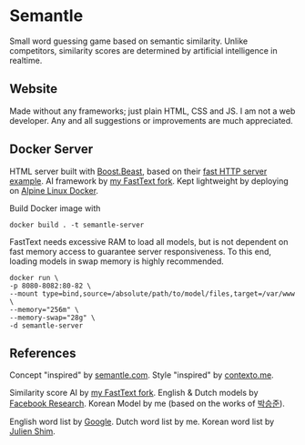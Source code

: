# Semantle

Small word guessing game based on semantic similarity.
Unlike competitors, similarity scores are determined by artificial intelligence in realtime.


## Website

Made without any frameworks; just plain HTML, CSS and JS.
I am not a web developer.
Any and all suggestions or improvements are much appreciated.


## Docker Server

HTML server built with [Boost.Beast](https://github.com/boostorg/beast), based on their [fast HTTP server example](https://www.boost.org/doc/libs/1_88_0/libs/beast/example/http/server/fast/http_server_fast.cpp).
AI framework by [my FastText fork](https://github.com/MartenStraatsma/KoreanWordVectorsDocker).
Kept lightweight by deploying on [Alpine Linux Docker](https://hub.docker.com/_/alpine/).

Build Docker image with
```shell
docker build . -t semantle-server
```

FastText needs excessive RAM to load all models, but is not dependent on fast memory access to guarantee server responsiveness.
To this end, loading models in swap memory is highly recommended.
```shell
docker run \
-p 8080-8082:80-82 \
--mount type=bind,source=/absolute/path/to/model/files,target=/var/www \
--memory="256m" \
--memory-swap="28g" \
-d semantle-server
```


## References
Concept "inspired" by [semantle.com](https://semantle.com/).
Style "inspired" by [contexto.me](https://contexto.me/en/).

Similarity score AI by [my FastText fork](https://github.com/MartenStraatsma/KoreanWordVectorsDocker).
English & Dutch models by [Facebook Research](https://fasttext.cc/docs/en/crawl-vectors.html).
Korean Model by me (based on the works of [박승준](https://github.com/SungjoonPark/KoreanWordVectors)).

English word list by [Google](https://github.com/david47k/top-english-wordlists).
Dutch word list by me.
Korean word list by [Julien Shim](https://github.com/julienshim/combined_korean_vocabulary_list).
